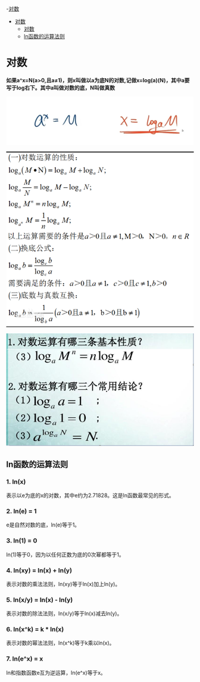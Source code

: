 -[对数](#对数)
  - [对数](#对数)
    - [对数](#对数-1)
    - [ln函数的运算法则](#ln函数的运算法则)

# 对数

**如果a^x=N(a>0,且a≠1)，则x叫做以a为底N的对数,记做x=log(a)(N)，其中a要写于log右下。其中a叫做对数的底，N叫做真数**





![对数与指数相互转换](https://github.com/timesun135/notebook/blob/master/%E9%AB%98%E6%95%B0/%E5%9B%BE%E7%89%87/%E6%8C%87%E6%95%B0%E4%B8%8E%E5%AF%B9%E6%95%B0%E7%9B%B8%E4%BA%92%E8%BD%AC%E6%8D%A2.jpg?raw=true)

![对数](https://github.com/timesun135/notebook/blob/master/%E9%AB%98%E6%95%B0/%E5%9B%BE%E7%89%87/4f739bcd6c968232c146ccc8910b4be.png?raw=true)


![ 恒等式 ](https://github.com/timesun135/notebook/blob/master/%E9%AB%98%E6%95%B0/%E5%9B%BE%E7%89%87/abd1f5e23a87db39a8a212b50c83ac8.png?raw=true)

## ln函数的运算法则

### 1. ln(x)

表示以e为底的x的对数，其中e约为2.71828。这是ln函数最常见的形式。

### 2. ln(e) = 1

e是自然对数的底，ln(e)等于1。

### 3. ln(1) = 0

ln(1)等于0，因为以任何正数为底的0次幂都等于1。

### 4. ln(xy) = ln(x) + ln(y)

表示对数的乘法法则，ln(xy)等于ln(x)加上ln(y)。

### 5. ln(x/y) = ln(x) - ln(y)

表示对数的除法法则，ln(x/y)等于ln(x)减去ln(y)。

### 6. ln(x^k) = k * ln(x)

表示对数的幂法法则，ln(x^k)等于k乘以ln(x)。

### 7. ln(e^x) = x

ln和指数函数e互为逆运算，ln(e^x)等于x。